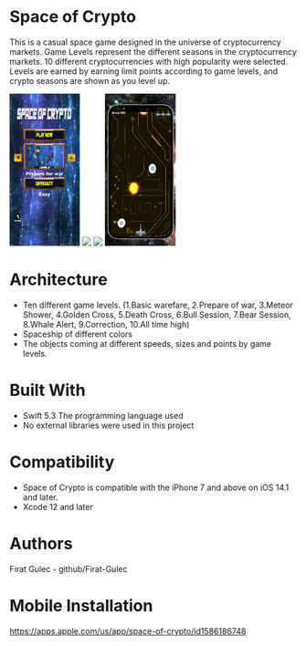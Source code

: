 # Space of Crypto 
This is a casual space game designed in the universe of cryptocurrency markets. Game Levels represent the different seasons in the cryptocurrency markets. 10 different cryptocurrencies with high popularity were selected. Levels are earned by earning limit points according to game levels, and crypto seasons are shown as you level up.

<img src="/Screenshots/1.png" width="24.5%"> <img src="/Screenshots/2.png" width="24.5%"> <img src="/Screenshots/3.png" width="24.5%"> <img src="/Screenshots/4.png" width="24.5%">



# Architecture
- Ten different game levels. (1.Basic warefare, 2.Prepare of war, 3.Meteor Shower, 4.Golden Cross, 5.Death Cross, 6.Bull Session, 7.Bear Session, 8.Whale Alert, 9.Correction, 10.All time high)
- Spaceship of different colors
- The objects coming at different speeds, sizes and points by game levels.

# Built With
- Swift 5.3 The programming language used
- No external libraries were used in this project

# Compatibility
- Space of Crypto is compatible with the iPhone 7 and above on iOS 14.1 and later.
- Xcode 12 and later
    
# Authors
Fırat Gulec - github/Firat-Gulec

# Mobile Installation
https://apps.apple.com/us/app/space-of-crypto/id1586186748



